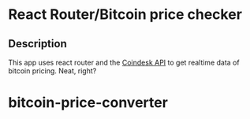 # React Router/Bitcoin price checker 

## Description
This app uses react router and the [Coindesk API](https://www.coindesk.com/api/) to get realtime data of bitcoin pricing. Neat, right?

# bitcoin-price-converter
